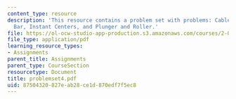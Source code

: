```yaml
---
content_type: resource
description: 'This resource contains a problem set with problems: Cable Reel, Sliding
  Bar, Instant Centers, and Plunger and Roller.'
file: https://ol-ocw-studio-app-production.s3.amazonaws.com/courses/2-003j-dynamics-and-control-i-spring-2007/87504320827eab28ce1d870edf7f5ec8_problemset4.pdf
file_type: application/pdf
learning_resource_types:
- Assignments
parent_title: Assignments
parent_type: CourseSection
resourcetype: Document
title: problemset4.pdf
uid: 87504320-827e-ab28-ce1d-870edf7f5ec8
---
```

